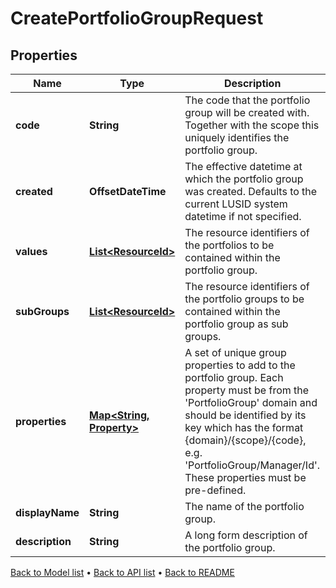 

# CreatePortfolioGroupRequest


## Properties

| Name | Type | Description | Notes |
|------------ | ------------- | ------------- | -------------|
|**code** | **String** | The code that the portfolio group will be created with. Together with the scope this uniquely identifies the portfolio group. |  |
|**created** | **OffsetDateTime** | The effective datetime at which the portfolio group was created. Defaults to the current LUSID system datetime if not specified. |  [optional] |
|**values** | [**List&lt;ResourceId&gt;**](ResourceId.md) | The resource identifiers of the portfolios to be contained within the portfolio group. |  [optional] |
|**subGroups** | [**List&lt;ResourceId&gt;**](ResourceId.md) | The resource identifiers of the portfolio groups to be contained within the portfolio group as sub groups. |  [optional] |
|**properties** | [**Map&lt;String, Property&gt;**](Property.md) | A set of unique group properties to add to the portfolio group. Each property must be from the &#39;PortfolioGroup&#39; domain and should be identified by its key which has the format {domain}/{scope}/{code}, e.g. &#39;PortfolioGroup/Manager/Id&#39;. These properties must be pre-defined. |  [optional] |
|**displayName** | **String** | The name of the portfolio group. |  |
|**description** | **String** | A long form description of the portfolio group. |  [optional] |



[Back to Model list](../README.md#documentation-for-models) &#8226; [Back to API list](../README.md#documentation-for-api-endpoints) &#8226; [Back to README](../README.md)


